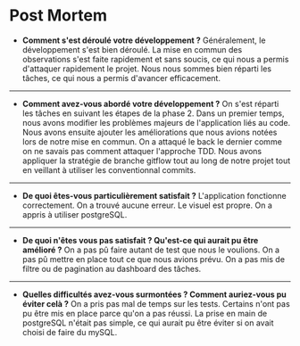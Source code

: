 # Post Mortem
* **Comment s'est déroulé votre développement ?**
Généralement, le développement s'est bien déroulé.
La mise en commun des observations s'est faite rapidement et sans soucis, ce qui nous a permis d'attaquer rapidement le projet.
Nous nous sommes bien réparti les tâches, ce qui nous a permis d'avancer efficacement.

---
* **Comment avez-vous abordé votre développement ?**
On s'est réparti les tâches en suivant les étapes de la phase 2.
Dans un premier temps, nous avons modifier les problèmes majeurs de l'application liés au code.
Nous avons ensuite ajouter les améliorations que nous avions notées lors de notre mise en commun.
On a attaqué le back le dernier comme on ne savais pas comment attaquer l'approche TDD.
Nous avons appliquer la stratégie de branche gitflow tout au long de notre projet tout en veillant à utiliser les conventionnal commits.
---
* **De quoi êtes-vous particulièrement satisfait ?**
L'application fonctionne correctement.
On a trouvé aucune erreur.
Le visuel est propre.
On a appris à utiliser postgreSQL.
---
* **De quoi n'êtes vous pas satisfait ? Qu'est-ce qui aurait pu être amélioré ?**
On a pas pû faire autant de test que nous le voulions.
On a pas pû mettre en place tout ce que nous avions prévu.
On a pas mis de filtre ou de pagination au dashboard des tâches.
---
* **Quelles difficultés avez-vous surmontées ? Comment auriez-vous pu éviter celà ?**
On a pris pas mal de temps sur les tests.
Certains n'ont pas pu être mis en place parce qu'on a pas réussi.
La prise en main de postgreSQL n'était pas simple, ce qui aurait pu être éviter si on avait choisi de faire du mySQL.

